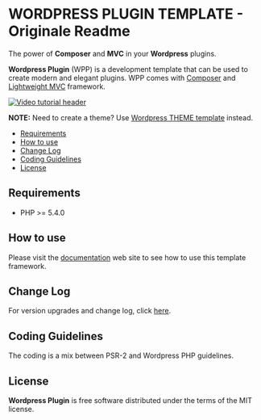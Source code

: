 # WORDPRESS PLUGIN TEMPLATE - Originale Readme

The power of **Composer** and **MVC** in your **Wordpress** plugins.

**Wordpress Plugin** (WPP) is a development template that can be used to create modern and elegant plugins. WPP comes with [Composer](https://getcomposer.org/) and [Lightweight MVC](https://github.com/amostajo/lightweight-mvc) framework.

[![Video tutorial header](http://s10.postimg.org/njeae0ogp/Videotutorialheader.jpg)](http://youtu.be/fXPNMH8vaMI)

**NOTE:** Need to create a theme? Use [Wordpress THEME template](https://github.com/amostajo/wordpress-theme) instead.

- [Requirements](#requirements)
- [How to use](#how-to-use)
- [Change Log](#change-log)
- [Coding Guidelines](#coding-guidelines)
- [License](#license)

## Requirements

* PHP >= 5.4.0

## How to use

Please visit the [documentation](http://wordpress-dev.evopiru.com/documentation/) web site to see how to use this template framework.

## Change Log

For version upgrades and change log, click [here](https://github.com/amostajo/wordpress-plugin/releases).

## Coding Guidelines

The coding is a mix between PSR-2 and Wordpress PHP guidelines.

## License

**Wordpress Plugin** is free software distributed under the terms of the MIT license.
